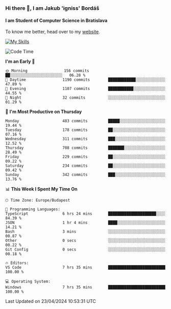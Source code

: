 ### Hi there 👋, I am Jakub 'igniss' Bordáš

#### I am Student of Computer Science in Bratislava
To know me better, head over to my [website](https://bordas.sk).

[![My Skills](https://skillicons.dev/icons?i=js,html,css,figma,svelte,java,kotlin,python,postgresql,typescript,nest,nodejs)](https://bordas.sk)


<!--START_SECTION:waka-->
![Code Time](http://img.shields.io/badge/Code%20Time-1%2C475%20hrs%2032%20mins-blue)

**I'm an Early 🐤** 

```text
🌞 Morning                156 commits         ██░░░░░░░░░░░░░░░░░░░░░░░   06.28 % 
🌆 Daytime                1190 commits        ████████████░░░░░░░░░░░░░   47.89 % 
🌃 Evening                1107 commits        ███████████░░░░░░░░░░░░░░   44.55 % 
🌙 Night                  32 commits          ░░░░░░░░░░░░░░░░░░░░░░░░░   01.29 % 
```
📅 **I'm Most Productive on Thursday** 

```text
Monday                   483 commits         █████░░░░░░░░░░░░░░░░░░░░   19.44 % 
Tuesday                  178 commits         ██░░░░░░░░░░░░░░░░░░░░░░░   07.16 % 
Wednesday                311 commits         ███░░░░░░░░░░░░░░░░░░░░░░   12.52 % 
Thursday                 708 commits         ███████░░░░░░░░░░░░░░░░░░   28.49 % 
Friday                   229 commits         ██░░░░░░░░░░░░░░░░░░░░░░░   09.22 % 
Saturday                 234 commits         ██░░░░░░░░░░░░░░░░░░░░░░░   09.42 % 
Sunday                   342 commits         ███░░░░░░░░░░░░░░░░░░░░░░   13.76 % 
```


📊 **This Week I Spent My Time On** 

```text
🕑︎ Time Zone: Europe/Budapest

💬 Programming Languages: 
TypeScript               6 hrs 24 mins       █████████████████████░░░░   84.39 % 
JSON                     1 hr 4 mins         ████░░░░░░░░░░░░░░░░░░░░░   14.21 % 
Bash                     3 mins              ░░░░░░░░░░░░░░░░░░░░░░░░░   00.87 % 
Other                    0 secs              ░░░░░░░░░░░░░░░░░░░░░░░░░   00.22 % 
Git Config               0 secs              ░░░░░░░░░░░░░░░░░░░░░░░░░   00.18 % 

🔥 Editors: 
VS Code                  7 hrs 35 mins       █████████████████████████   100.00 % 

💻 Operating System: 
Windows                  7 hrs 35 mins       █████████████████████████   100.00 % 
```


 Last Updated on 23/04/2024 10:53:31 UTC
<!--END_SECTION:waka-->
